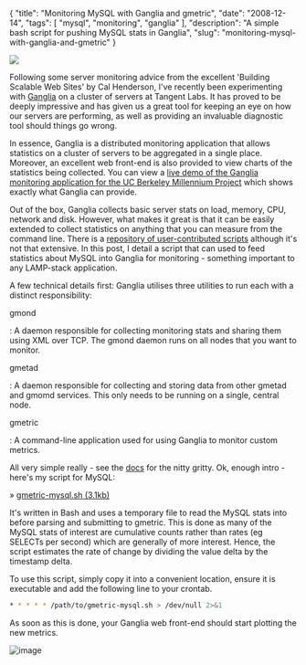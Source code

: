 {
    "title": "Monitoring MySQL with Ganglia and gmetric",
    "date": "2008-12-14",
    "tags": [
        "mysql",
        "monitoring",
        "ganglia"
    ],
    "description": "A simple bash script for pushing MySQL stats in Ganglia",
    "slug": "monitoring-mysql-with-ganglia-and-gmetric"
}

<img src="/images/bookcovers/9780596102357.jpg" class="align-right" />

Following some server monitoring advice from the excellent 'Building
Scalable Web Sites' by Cal Henderson, I've recently been experimenting
with [Ganglia](http://ganglia.info/) on a cluster of servers at Tangent
Labs. It has proved to be deeply impressive and has given us a great
tool for keeping an eye on how our servers are performing, as well as
providing an invaluable diagnostic tool should things go wrong.

In essence, Ganglia is a distributed monitoring application that allows
statistics on a cluster of servers to be aggregated in a single place.
Moreover, an excellent web front-end is also provided to view charts of
the statistics being collected. You can view a [live demo of the Ganglia
monitoring application for the UC Berkeley Millennium
Project](http://monitor.millennium.berkeley.edu/) which shows exactly
what Ganglia can provide.

Out of the box, Ganglia collects basic server stats on load, memory,
CPU, network and disk. However, what makes it great is that it can be
easily extended to collect statistics on anything that you can measure
from the command line. There is a [repository of user-contributed
scripts](http://ganglia.sourceforge.net/gmetric/) although it's not that
extensive. In this post, I detail a script that can used to feed
statistics about MySQL into Ganglia for monitoring - something important
to any LAMP-stack application.

A few technical details first: Ganglia utilises three utilities to run
each with a distinct responsibility:

gmond

:   A daemon responsible for collecting monitoring stats and sharing
    them using XML over TCP. The gmond daemon runs on all nodes that you
    want to monitor.

gmetad

:   A daemon responsible for collecting and storing data from other
    gmetad and gmomd services. This only needs to be running on a
    single, central node.

gmetric

:   A command-line application used for using Ganglia to monitor custom
    metrics.

All very simple really - see the
[docs](http://ganglia.wiki.sourceforge.net/ganglia_documents) for the
nitty gritty. Ok, enough intro -here's my script for MySQL:

» [gmetric-mysql.sh (3.1kb)](/downloads/gmetric-mysql.sh)

It's written in Bash and uses a temporary file to read the MySQL stats
into before parsing and submitting to gmetric. This is done as many of
the MySQL stats of interest are cumulative counts rather than rates (eg
SELECTs per second) which are generally of more interest. Hence, the
script estimates the rate of change by dividing the value delta by the
timestamp delta.

To use this script, simply copy it into a convenient location, ensure it
is executable and add the following line to your crontab.

``` bash
* * * * * /path/to/gmetric-mysql.sh > /dev/null 2>&1
```

As soon as this is done, your Ganglia web front-end should start
plotting the new metrics.

![image](/images/ganglia-snapshot.jpeg)
